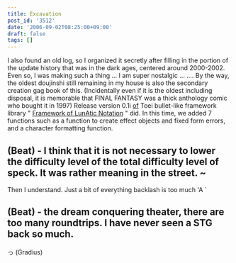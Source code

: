```yaml
---
title: Excavation
post_id: '3512'
date: '2006-09-02T08:25:00+09:00'
draft: false
tags: []
---
```


I also found an old log, so I organized it secretly after filling in the portion of the update history that was in the dark ages, centered around 2000-2002. Even so, I was making such a thing ... I am super nostalgic ... .... By the way, the oldest doujinshi still remaining in my house is also the secondary creation gag book of this. (Incidentally even if it is the oldest including disposal, it is memorable that FINAL FANTASY was a thick anthology comic who bought it in 1997) Release version 0.1i [of](/tag/flan) Toei bullet-like framework library " [Framework of LunAtic Notation](/tag/flan) " did. In this time, we added 7 functions such as a function to create effect objects and fixed form errors, and a character formatting function.

## (Beat) - I think that it is not necessary to lower the difficulty level of the total difficulty level of speck. It was rather meaning in the street. ~

Then I understand. Just a bit of everything backlash is too much 'A `

## (Beat) - the dream conquering theater, there are too many roundtrips. I have never seen a STG back so much.

っ (Gradius)